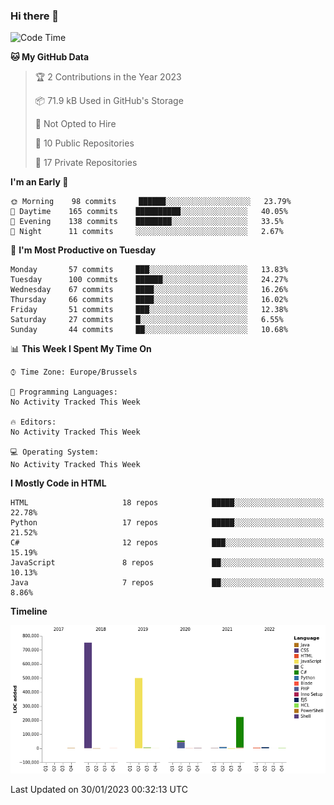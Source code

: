 ### Hi there 👋

<!--START_SECTION:waka-->
![Code Time](http://img.shields.io/badge/Code%20Time-1%2C203%20hrs%2029%20mins-blue)

**🐱 My GitHub Data** 

> 🏆 2 Contributions in the Year 2023
 > 
> 📦 71.9 kB Used in GitHub's Storage 
 > 
> 🚫 Not Opted to Hire
 > 
> 📜 10 Public Repositories 
 > 
> 🔑 17 Private Repositories  
 > 
**I'm an Early 🐤** 

```text
🌞 Morning    98 commits     ██████░░░░░░░░░░░░░░░░░░░   23.79% 
🌆 Daytime    165 commits    ██████████░░░░░░░░░░░░░░░   40.05% 
🌃 Evening    138 commits    ████████░░░░░░░░░░░░░░░░░   33.5% 
🌙 Night      11 commits     ░░░░░░░░░░░░░░░░░░░░░░░░░   2.67%

```
📅 **I'm Most Productive on Tuesday** 

```text
Monday       57 commits     ███░░░░░░░░░░░░░░░░░░░░░░   13.83% 
Tuesday      100 commits    ██████░░░░░░░░░░░░░░░░░░░   24.27% 
Wednesday    67 commits     ████░░░░░░░░░░░░░░░░░░░░░   16.26% 
Thursday     66 commits     ████░░░░░░░░░░░░░░░░░░░░░   16.02% 
Friday       51 commits     ███░░░░░░░░░░░░░░░░░░░░░░   12.38% 
Saturday     27 commits     █░░░░░░░░░░░░░░░░░░░░░░░░   6.55% 
Sunday       44 commits     ██░░░░░░░░░░░░░░░░░░░░░░░   10.68%

```


📊 **This Week I Spent My Time On** 

```text
⌚︎ Time Zone: Europe/Brussels

💬 Programming Languages: 
No Activity Tracked This Week

🔥 Editors: 
No Activity Tracked This Week

💻 Operating System: 
No Activity Tracked This Week

```

**I Mostly Code in HTML** 

```text
HTML                     18 repos            █████░░░░░░░░░░░░░░░░░░░░   22.78% 
Python                   17 repos            █████░░░░░░░░░░░░░░░░░░░░   21.52% 
C#                       12 repos            ███░░░░░░░░░░░░░░░░░░░░░░   15.19% 
JavaScript               8 repos             ██░░░░░░░░░░░░░░░░░░░░░░░   10.13% 
Java                     7 repos             ██░░░░░░░░░░░░░░░░░░░░░░░   8.86%

```


**Timeline**

![Chart not found](https://raw.githubusercontent.com/guillaumedeplancke/guillaumedeplancke/main/charts/bar_graph.png) 


 Last Updated on 30/01/2023 00:32:13 UTC
<!--END_SECTION:waka-->
